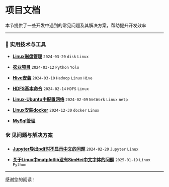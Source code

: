 
<div class="container">

# 项目文档

本节提供了一些开发中遇到的常见问题及其解决方案，帮助提升开发效率

------

### 📝 实用技术与工具

- **[Linux磁盘管理](project/Linux/disk)**   `2024-03-20` `disk`  `Linux`

- **[农业项目](/project/agriculture)**   `2024-03-12` `Python` `Yolo` 

- **[Hive安装](/project/Hadoop/Hive)**   `2024-03-10` `Hadoop`  `Linux` `Hive`

- **[HDFS基本命令](/project/Hadoop/HDFS_H)**   `2024-02-14` `HDFS`  `Linux` 

- **[Linux-Ubuntu中配置网络](/project/Linux/UbuntuNetWork)**   `2024-02-09` `NetWork`  `Linux` `netp`

- **[Linux安装docker](/project/docker/install_docker)**   `2024-12-30` `docker`  `Linux`

- **[MySql管理](/project/mysql)** 

  

### 🛠️ 见问题与解决方案

- **[Jupyter导出pdf时不显示中文的问题](/project/Jupyter_nbconvert)**   `2024-02-20` `Jupyter`  `Linux`

- **[关于Linux中matplotlib没有SimHei中文字体的问题](/project/Linux_SimHei)** `2025-01-19` `Linux` `Python`

  


---

感谢您的阅读！
